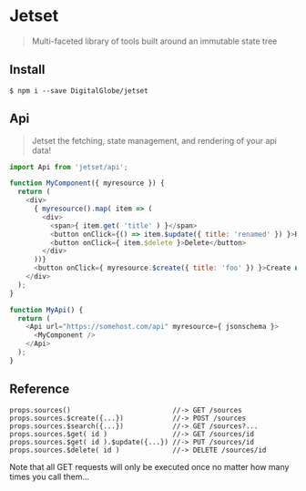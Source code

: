 # Jetset
> Multi-faceted library of tools built around an immutable state tree

## Install

```
$ npm i --save DigitalGlobe/jetset
```

## Api
> Jetset the fetching, state management, and rendering of your api data!

```javascript
import Api from 'jetset/api';

function MyComponent({ myresource }) {
  return (
    <div>
      { myresource().map( item => (
        <div>
          <span>{ item.get( 'title' ) }</span>
          <button onClick={() => item.$update({ title: 'renamed' }) }>Rename</button>
          <button onClick={ item.$delete }>Delete</button>
        </div>
      ))}
      <button onClick={ myresource.$create({ title: 'foo' }) }>Create new item</button>
    </div>
  );
}

function MyApi() {
  return (
    <Api url="https://somehost.com/api" myresource={ jsonschema }>
      <MyComponent />
    </Api>
  );
}
```

## Reference
```
props.sources()                         //-> GET /sources 
props.sources.$create({...})            //-> POST /sources
props.sources.$search({...})            //-> GET /sources?...
props.sources.$get( id )                //-> GET /sources/id
props.sources.$get( id ).$update({...}) //-> PUT /sources/id
props.sources.$delete( id )             //-> DELETE /sources/id
```
Note that all GET requests will only be executed once no matter how many times
you call them... 
